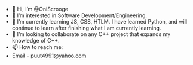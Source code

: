 - 👋 Hi, I’m @OniScrooge
- 👀 I’m interested in Software Development/Engineering.
- 🌱 I’m currently learning JS, CSS, HTLM. I have learned Python, and will continue to learn after finishing what I am currently learning.
- 💞️ I’m looking to collaborate on any C++ project that expands my knowledge of C++.
- 📫 How to reach me:
- Email - puut4991@yahoo.com
